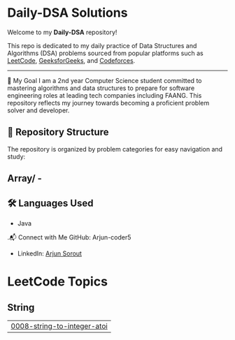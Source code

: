 # Daily-DSA Solutions

Welcome to my **Daily-DSA** repository!  

This repo is dedicated to my daily practice of Data Structures and Algorithms (DSA) problems sourced from popular platforms such as [LeetCode](https://leetcode.com/), [GeeksforGeeks](https://www.geeksforgeeks.org/), and [Codeforces](https://codeforces.com/).  

---

🎯 My Goal
I am a 2nd year Computer Science student committed to mastering algorithms and data structures to prepare for software engineering roles at leading tech companies including FAANG. This repository reflects my journey towards becoming a proficient problem solver and developer.

## 📁 Repository Structure

The repository is organized by problem categories for easy navigation and study:

Array/ - 
---

## 🛠 Languages Used
  
- Java
  
.📬 Connect with Me
GitHub: Arjun-coder5

- LinkedIn: [Arjun Sorout](https://www.linkedin.com/in/arjun-sorout-9aa10a290/)




<!---LeetCode Topics Start-->
# LeetCode Topics
## String
|  |
| ------- |
| [0008-string-to-integer-atoi](https://github.com/Arjun-coder5/Daily-DSA/tree/master/0008-string-to-integer-atoi) |
<!---LeetCode Topics End-->